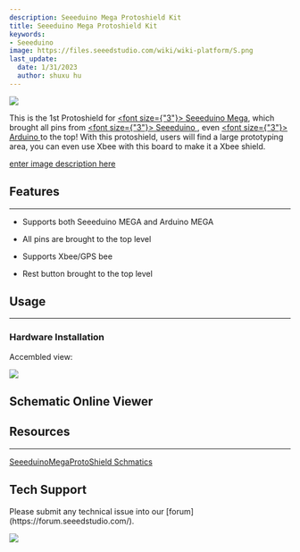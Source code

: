 ```yaml
---
description: Seeeduino Mega Protoshield Kit
title: Seeeduino Mega Protoshield Kit
keywords:
- Seeeduino 
image: https://files.seeedstudio.com/wiki/wiki-platform/S.png
last_update:
  date: 1/31/2023
  author: shuxu hu
---
```

![](https://www.seeedstudio.com/images/large/product/protomega_LRG.jpg)

This is the 1st Protoshield for <a href="/Sensor/Seeeduino Series/Seeeduino_Mega" ><span><font size={"3"}> Seeeduino Mega</font></span></a>, which brought all pins from <a href="/Sensor/Seeeduino Series/Seeeduino/Seeeduino_V2.2" ><span><font size={"3"}> Seeeduino </font></span></a>, even <a href="/Top_Brand/Arduino/" ><span><font size={"3"}> Arduino </font></span></a> to the top! With this protoshield, users will find a large prototyping area, you can even use Xbee with this board to make it a Xbee shield.

[enter image description here](https://www.seeedstudio.com/seeeduino-mega-protoshield-kit-p-597.html?cPath=132_134)

## Features

---

* Supports both Seeeduino MEGA and Arduino MEGA

* All pins are brought to the top level

* Supports Xbee/GPS bee

* Rest button brought to the top level

## Usage

---

### Hardware Installation

Accembled view:

![](https://www.seeedstudio.com/images/large/product/protomega_01_LRG.jpg)

## Schematic Online Viewer

<div className="altium-ecad-viewer" data-project-src="http://garden.seeedstudio.com/images/3/3d/SeeeduinoMegaProtoShield_v1.1_source.zip" style={{borderRadius: '0px 0px 4px 4px', height: 500, borderStyle: 'solid', borderWidth: 1, borderColor: 'rgb(241, 241, 241)', overflow: 'hidden', maxWidth: 1280, maxHeight: 700, boxSizing: 'border-box'}}>
</div>

## Resources

---
[SeeeduinoMegaProtoShield Schmatics](http://garden.seeedstudio.com/images/3/3d/SeeeduinoMegaProtoShield_v1.1_source.zip)

## Tech Support

<div>
  Please submit any technical issue into our [forum](https://forum.seeedstudio.com/). <br />
  <p style={{textAlign: 'center'}}><a href="https://www.seeedstudio.com/act-4.html?utm_source=wiki&utm_medium=wikibanner&utm_campaign=newproducts" target="_blank"><img src="https://files.seeedstudio.com/wiki/Wiki_Banner/new_product.jpg" /></a></p>
</div>
